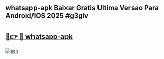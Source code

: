 ## whatsapp-apk Baixar Gratis Ultima Versao Para Android/IOS 2025 #g3giv

# <h2><a href="https://ainizakaria.my?title=whatsapp-apk&ref=20M">🔗👉 🔴 whatsapp-apk</a></h2>

[![acn](https://github.com/user-attachments/assets/0f9c940e-d8b0-45ae-aac7-cd30a18b3e1c)](https://ainizakaria.my?title=whatsapp-apk&ref=20M)

